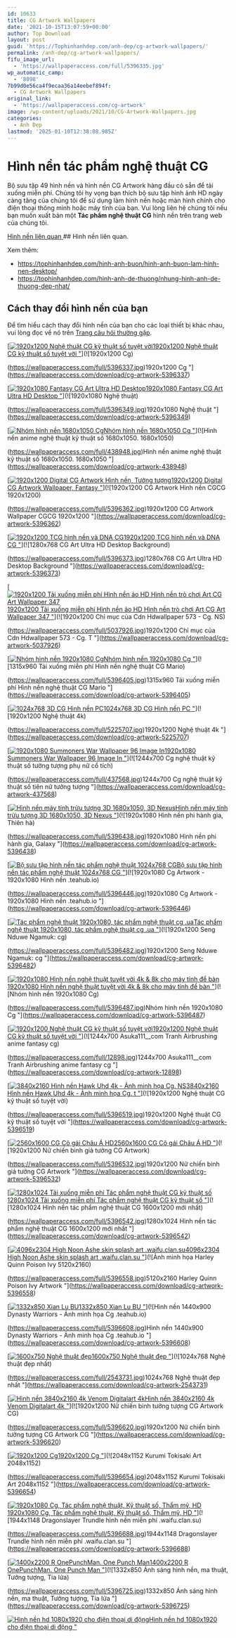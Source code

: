 ```yaml
---
id: 10633
title: CG Artwork Wallpapers
date: '2021-10-15T13:07:59+00:00'
author: Top Download
layout: post
guid: 'https://Tophinhanhdep.com/anh-dep/cg-artwork-wallpapers/'
permalink: /anh-dep/cg-artwork-wallpapers/
fifu_image_url:
  - 'https://wallpaperaccess.com/full/5396335.jpg'
wp_automatic_camp:
  - '8098'
7b99d0e56ca4f9ecaa36a14eebef894f:
  - CG Artwork Wallpapers
original_link:
  - 'https://wallpaperaccess.com/cg-artwork'
image: /wp-content/uploads/2021/10/CG-Artwork-Wallpapers.jpg
categories:
  - Ảnh Đẹp
lastmod: '2025-01-10T12:38:08.985Z'
---
```

# Hình nền tác phẩm nghệ thuật CG

Bộ sưu tập 49 hình nền và hình nền CG Artwork hàng đầu có sẵn để tải xuống miễn phí. Chúng tôi hy vọng bạn thích bộ sưu tập hình ảnh HD ngày càng tăng của chúng tôi để sử dụng làm hình nền hoặc màn hình chính cho điện thoại thông minh hoặc máy tính của bạn. Vui lòng liên hệ chúng tôi nếu bạn muốn xuất bản một **Tác phẩm nghệ thuật CG** hình nền trên trang web của chúng tôi.

[Hình nền liên quan ](#related) ## Hình nền liên quan.

   
 Xem thêm:

   
- <https://tophinhanhdep.com/hinh-anh-buon/hinh-anh-buon-lam-hinh-nen-desktop/>
- <https://tophinhanhdep.com/hinh-anh-de-thuong/nhung-hinh-anh-de-thuong-dep-nhat/>

## Cách thay đổi hình nền của bạn

Để tìm hiểu cách thay đổi hình nền của bạn cho các loại thiết bị khác nhau, vui lòng đọc về nó trên [Trang câu hỏi thường gặp](https://tophinhanhdep.com/faq/).

  
[[![1920x1200 Nghệ thuật CG kỹ thuật số tuyệt vời](https://wallpaperaccess.com/full/5396335.jpg)1920x1200 Nghệ thuật CG kỹ thuật số tuyệt vời "](https://wallpaperaccess.com/download/cg-artwork-5396335)](![1920x1200 Cg)

(https://wallpaperaccess.com/full/5396337.jpg)1920x1200 Cg "](https://wallpaperaccess.com/download/cg-artwork-5396337)

[[![1920x1080 Fantasy CG Art Ultra HD Desktop](https://wallpaperaccess.com/full/5396344.jpg)1920x1080 Fantasy CG Art Ultra HD Desktop "](https://wallpaperaccess.com/download/cg-artwork-5396344)](![1920x1080 Nghệ thuật)

(https://wallpaperaccess.com/full/5396349.jpg)1920x1080 Nghệ thuật "](https://wallpaperaccess.com/download/cg-artwork-5396349)

[[![Nhóm hình nền 1680x1050 Cg](https://wallpaperaccess.com/full/5396350.jpg)Nhóm hình nền 1680x1050 Cg "](https://wallpaperaccess.com/download/cg-artwork-5396350)](![Hình nền anime nghệ thuật kỹ thuật số 1680x1050.  1680x1050)

(https://wallpaperaccess.com/full/438948.jpg)Hình nền anime nghệ thuật kỹ thuật số 1680x1050. 1680x1050 "](https://wallpaperaccess.com/download/cg-artwork-438948)

[[![1920x1200 Digital CG Artwork Hình nền, Tưởng tượng](https://wallpaperaccess.com/full/5396360.jpg)1920x1200 Digital CG Artwork Wallpaper, Fantasy "](https://wallpaperaccess.com/download/cg-artwork-5396360)](![1920x1200 CG Artwork Hình nền CGCG 1920x1200)

(https://wallpaperaccess.com/full/5396362.jpg)1920x1200 CG Artwork Wallpaper CGCG 1920x1200 "](https://wallpaperaccess.com/download/cg-artwork-5396362)

[[![1920x1200 TCG hình nền và DNA CG](https://wallpaperaccess.com/full/5396365.jpg)1920x1200 TCG hình nền và DNA CG "](https://wallpaperaccess.com/download/cg-artwork-5396365)](![1280x768 CG Art Ultra HD Desktop Background)

(https://wallpaperaccess.com/full/5396373.jpg)1280x768 CG Art Ultra HD Desktop Background "](https://wallpaperaccess.com/download/cg-artwork-5396373)

[[![1920x1200 Tải xuống miễn phí Hình nền ảo HD Hình nền trò chơi Art CG Art Wallpaper 347](https://wallpaperaccess.com/full/2128407.jpg)1920x1200 Tải xuống miễn phí Hình nền ảo HD Hình nền trò chơi Art CG Art Wallpaper 347 "](https://wallpaperaccess.com/download/cg-artwork-2128407)](![1920x1200 Chỉ mục của Cdn Hdwallpaper 573 - Cg.  NS)

(https://wallpaperaccess.com/full/5037926.jpg)1920x1200 Chỉ mục của Cdn Hdwallpaper 573 - Cg. T "](https://wallpaperaccess.com/download/cg-artwork-5037926)

[[![Nhóm hình nền 1920x1080 Cg](https://wallpaperaccess.com/full/5396384.jpg)Nhóm hình nền 1920x1080 Cg "](https://wallpaperaccess.com/download/cg-artwork-5396384)](![1315x960 Tải xuống miễn phí Hình nền nghệ thuật CG Mario)

(https://wallpaperaccess.com/full/5396405.jpg)1315x960 Tải xuống miễn phí Hình nền nghệ thuật CG Mario "](https://wallpaperaccess.com/download/cg-artwork-5396405)

[[![1024x768 3D CG Hình nền PC](https://wallpaperaccess.com/full/5396409.jpg)1024x768 3D CG Hình nền PC "](https://wallpaperaccess.com/download/cg-artwork-5396409)](![1920x1200 Nghệ thuật 4k)

(https://wallpaperaccess.com/full/5225707.jpg)1920x1200 Nghệ thuật 4k "](https://wallpaperaccess.com/download/cg-artwork-5225707)

[[![1920x1080 Summoners War Wallpaper 96 Image In](https://wallpaperaccess.com/full/5396425.jpg)1920x1080 Summoners War Wallpaper 96 Image In "](https://wallpaperaccess.com/download/cg-artwork-5396425)](![1244x700 Cg nghệ thuật kỹ thuật số tưởng tượng phụ nữ cổ tích)

(https://wallpaperaccess.com/full/437568.jpg)1244x700 Cg nghệ thuật kỹ thuật số tiên nữ tưởng tượng "](https://wallpaperaccess.com/download/cg-artwork-437568)

[[![Hình nền máy tính trừu tượng 3D 1680x1050, 3D Nexus](https://wallpaperaccess.com/full/5396432.jpg)Hình nền máy tính trừu tượng 3D 1680x1050, 3D Nexus "](https://wallpaperaccess.com/download/cg-artwork-5396432)](![1920x1080 Hình nền phi hành gia, Thiên hà)

(https://wallpaperaccess.com/full/5396438.jpg)1920x1080 Hình nền phi hành gia, Galaxy "](https://wallpaperaccess.com/download/cg-artwork-5396438)

[[![Bộ sưu tập hình nền tác phẩm nghệ thuật 1024x768 CG](https://wallpaperaccess.com/full/5396444.jpg)Bộ sưu tập hình nền tác phẩm nghệ thuật 1024x768 CG "](https://wallpaperaccess.com/download/cg-artwork-5396444)](![1920x1080 Cg Artwork - 1920x1080 Hình nền .teahub.io)

(https://wallpaperaccess.com/full/5396446.jpg)1920x1080 Cg Artwork - 1920x1080 Hình nền .teahub.io "](https://wallpaperaccess.com/download/cg-artwork-5396446)

[[![Tác phẩm nghệ thuật 1920x1080, tác phẩm nghệ thuật cg .ua](https://wallpaperaccess.com/full/5396469.jpg)Tác phẩm nghệ thuật 1920x1080, tác phẩm nghệ thuật cg .ua "](https://wallpaperaccess.com/download/cg-artwork-5396469)](![1920x1200 Seng Nduwe Ngamuk: cg)

(https://wallpaperaccess.com/full/5396482.jpg)1920x1200 Seng Nduwe Ngamuk: cg "](https://wallpaperaccess.com/download/cg-artwork-5396482)

[[![1920x1080 Hình nền nghệ thuật tuyệt vời 4k & 8k cho máy tính để bàn](https://wallpaperaccess.com/full/885245.jpg)1920x1080 Hình nền nghệ thuật tuyệt vời 4k &amp; 8k cho máy tính để bàn "](https://wallpaperaccess.com/download/cg-artwork-885245)](![Nhóm hình nền 1920x1080 Cg)

(https://wallpaperaccess.com/full/5396487.jpg)Nhóm hình nền 1920x1080 Cg "](https://wallpaperaccess.com/download/cg-artwork-5396487)

[[![1920x1200 Nghệ thuật CG kỹ thuật số tuyệt vời](https://wallpaperaccess.com/full/5396503.jpg)1920x1200 Nghệ thuật CG kỹ thuật số tuyệt vời "](https://wallpaperaccess.com/download/cg-artwork-5396503)](![1244x700 Asuka111__com Tranh Airbrushing anime fantasy cg)

(https://wallpaperaccess.com/full/12898.jpg)1244x700 Asuka111\_\_com Tranh Airbrushing anime fantasy cg "](https://wallpaperaccess.com/download/cg-artwork-12898)

[[![3840x2160 Hình nền Hawk Uhd 4k - Ảnh minh họa Cg.  NS](https://wallpaperaccess.com/full/4865930.jpg)3840x2160 Hình nền Hawk Uhd 4k - Ảnh minh họa Cg. t "](https://wallpaperaccess.com/download/cg-artwork-4865930)](![1920x1200 Nghệ thuật CG kỹ thuật số tuyệt vời)

(https://wallpaperaccess.com/full/5396519.jpg)1920x1200 Nghệ thuật CG kỹ thuật số tuyệt vời "](https://wallpaperaccess.com/download/cg-artwork-5396519)

[[![2560x1600 CG Cô gái Châu Á HD](https://wallpaperaccess.com/full/4621619.jpg)2560x1600 CG Cô gái Châu Á HD "](https://wallpaperaccess.com/download/cg-artwork-4621619)](![1920x1200 Nữ chiến binh giả tưởng CG Artwork)

(https://wallpaperaccess.com/full/5396532.jpg)1920x1200 Nữ chiến binh giả tưởng CG Artwork "](https://wallpaperaccess.com/download/cg-artwork-5396532)

[[![1280x1024 Tải xuống miễn phí Tác phẩm nghệ thuật CG kỹ thuật số](https://wallpaperaccess.com/full/5396536.jpg)1280x1024 Tải xuống miễn phí Tác phẩm nghệ thuật CG kỹ thuật số "](https://wallpaperaccess.com/download/cg-artwork-5396536)](![1280x1024 Hình nền tác phẩm nghệ thuật CG 1600x1200 mới nhất)

(https://wallpaperaccess.com/full/5396542.jpg)1280x1024 Hình nền tác phẩm nghệ thuật CG 1600x1200 mới nhất "](https://wallpaperaccess.com/download/cg-artwork-5396542)

[[![4096x2304 High Noon Ashe skin splash art .waifu.clan.su](https://wallpaperaccess.com/full/2045022.jpg)4096x2304 High Noon Ashe skin splash art .waifu.clan.su "](https://wallpaperaccess.com/download/cg-artwork-2045022)](![Ảnh minh họa Harley Quinn Poison Ivy 5120x2160)

(https://wallpaperaccess.com/full/5396558.jpg)5120x2160 Harley Quinn Poison Ivy Artwork "](https://wallpaperaccess.com/download/cg-artwork-5396558)

[[![1332x850 Xian Lu BU](https://wallpaperaccess.com/full/4617281.jpg)1332x850 Xian Lu BU "](https://wallpaperaccess.com/download/cg-artwork-4617281)](![Hình nền 1440x900 Dynasty Warriors - Ảnh minh họa Cg .teahub.io)

(https://wallpaperaccess.com/full/5396608.jpg)Hình nền 1440x900 Dynasty Warriors - Ảnh minh họa Cg .teahub.io "](https://wallpaperaccess.com/download/cg-artwork-5396608)

[[![1600x750 Nghệ thuật đẹp](https://wallpaperaccess.com/full/3237729.jpg)1600x750 Nghệ thuật đẹp "](https://wallpaperaccess.com/download/cg-artwork-3237729)](![1024x768 Nghệ thuật đẹp nhất)

(https://wallpaperaccess.com/full/2543731.jpg)1024x768 Nghệ thuật đẹp nhất "](https://wallpaperaccess.com/download/cg-artwork-2543731)

[[![Hình nền 3840x2160 4k Venom Digitalart 4k](https://wallpaperaccess.com/full/3039289.jpg)Hình nền 3840x2160 4k Venom Digitalart 4k "](https://wallpaperaccess.com/download/cg-artwork-3039289)](![1920x1200 Nữ chiến binh tưởng tượng CG Artwork CG)

(https://wallpaperaccess.com/full/5396620.jpg)1920x1200 Nữ chiến binh tưởng tượng CG Artwork CG "](https://wallpaperaccess.com/download/cg-artwork-5396620)

[[![1920x1200 Cg](https://wallpaperaccess.com/full/5396650.jpg)1920x1200 Cg "](https://wallpaperaccess.com/download/cg-artwork-5396650)](![2048x1152 Kurumi Tokisaki Art 2048x1152)

(https://wallpaperaccess.com/full/5396654.jpg)2048x1152 Kurumi Tokisaki Art 2048x1152 "](https://wallpaperaccess.com/download/cg-artwork-5396654)

[[![1920x1080 Cg, Tác phẩm nghệ thuật, Kỹ thuật số, Thẩm mỹ, HD](https://wallpaperaccess.com/full/5396670.jpg)1920x1080 Cg, Tác phẩm nghệ thuật, Kỹ thuật số, Thẩm mỹ, HD "](https://wallpaperaccess.com/download/cg-artwork-5396670)](![1944x1148 Dragonslayer Trundle hình nền miễn phí .waifu.clan.su)

(https://wallpaperaccess.com/full/5396688.jpg)1944x1148 Dragonslayer Trundle hình nền miễn phí .waifu.clan.su "](https://wallpaperaccess.com/download/cg-artwork-5396688)

[[![1400x2200 R OnePunchMan.  One Punch Man](https://wallpaperaccess.com/full/3942455.png)1400x2200 R OnePunchMan. One Punch Man "](https://wallpaperaccess.com/download/cg-artwork-3942455)](![1332x850 Ánh sáng hình nền, ma thuật, Tưởng tượng, Tia lửa)

(https://wallpaperaccess.com/full/5396725.jpg)1332x850 Ánh sáng hình nền, ma thuật, Tưởng tượng, Tia lửa "](https://wallpaperaccess.com/download/cg-artwork-5396725)

[![Hình nền hd 1080x1920 cho điện thoại di động](https://wallpaperaccess.com/full/5396732.jpg)Hình nền hd 1080x1920 cho điện thoại di động "](https://wallpaperaccess.com/download/cg-artwork-5396732)

